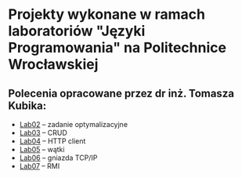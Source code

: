 # Projekty wykonane w ramach laboratoriów "Języki Programowania" na Politechnice Wrocławskiej  

## Polecenia opracowane przez dr inż. Tomasza Kubika:  

- [Lab02](Lab02.md) – zadanie optymalizacyjne  
- [Lab03](Lab03.md) – CRUD  
- [Lab04](Lab04.md) – HTTP client  
- [Lab05](Lab05.md) – wątki  
- [Lab06](Lab06.md) – gniazda TCP/IP  
- [Lab07](Lab07.md) – RMI  
